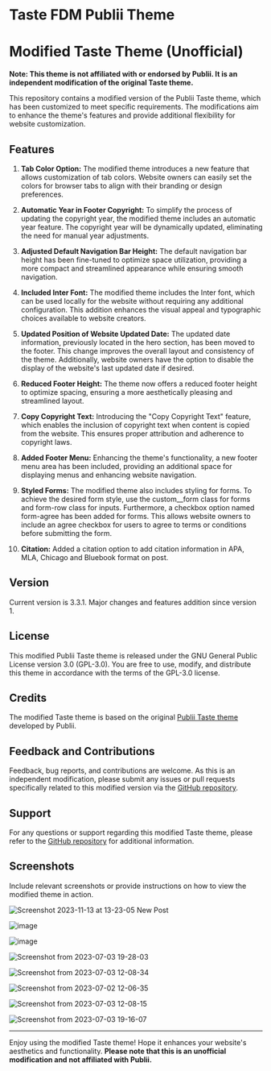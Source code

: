 # Taste FDM Publii Theme

# Modified Taste Theme (Unofficial)

**Note: This theme is not affiliated with or endorsed by Publii. It is an independent modification of the original Taste theme.**

This repository contains a modified version of the Publii Taste theme, which has been customized to meet specific requirements. The modifications aim to enhance the theme's features and provide additional flexibility for website customization.

## Features

1. **Tab Color Option:** The modified theme introduces a new feature that allows customization of tab colors. Website owners can easily set the colors for browser tabs to align with their branding or design preferences.

2. **Automatic Year in Footer Copyright:** To simplify the process of updating the copyright year, the modified theme includes an automatic year feature. The copyright year will be dynamically updated, eliminating the need for manual year adjustments.

3. **Adjusted Default Navigation Bar Height:** The default navigation bar height has been fine-tuned to optimize space utilization, providing a more compact and streamlined appearance while ensuring smooth navigation.

4. **Included Inter Font:** The modified theme includes the Inter font, which can be used locally for the website without requiring any additional configuration. This addition enhances the visual appeal and typographic choices available to website creators.

5. **Updated Position of Website Updated Date:** The updated date information, previously located in the hero section, has been moved to the footer. This change improves the overall layout and consistency of the theme. Additionally, website owners have the option to disable the display of the website's last updated date if desired.

6. **Reduced Footer Height:** The theme now offers a reduced footer height to optimize spacing, ensuring a more aesthetically pleasing and streamlined layout.

7. **Copy Copyright Text:** Introducing the "Copy Copyright Text" feature, which enables the inclusion of copyright text when content is copied from the website. This ensures proper attribution and adherence to copyright laws.

8. **Added Footer Menu:** Enhancing the theme's functionality, a new footer menu area has been included, providing an additional space for displaying menus and enhancing website navigation.

9. **Styled Forms:** The modified theme also includes styling for forms. To achieve the desired form style, use the custom__form class for forms and form-row class for inputs. Furthermore, a checkbox option named form-agree has been added for forms. This allows website owners to include an agree checkbox for users to agree to terms or conditions before submitting the form.
10. **Citation:** Added a citation option to add citation information in APA, MLA, Chicago and Bluebook format on post.

## Version

Current version is 3.3.1. Major changes and features addition since version 1.

## License

This modified Publii Taste theme is released under the GNU General Public License version 3.0 (GPL-3.0). You are free to use, modify, and distribute this theme in accordance with the terms of the GPL-3.0 license.

## Credits

The modified Taste theme is based on the original [Publii Taste theme](https://marketplace.getpublii.com/themes/taste/) developed by Publii. 

## Feedback and Contributions

Feedback, bug reports, and contributions are welcome. As this is an independent modification, please submit any issues or pull requests specifically related to this modified version via the [GitHub repository](https://github.com/freaks-dev/taste-fdm).

## Support

For any questions or support regarding this modified Taste theme, please refer to the [GitHub repository](https://github.com/freaks-dev/taste-fdm) for additional information.

## Screenshots

Include relevant screenshots or provide instructions on how to view the modified theme in action.

![Screenshot 2023-11-13 at 13-23-05 New Post](https://github.com/freaks-dev/taste-fdm/assets/76874370/dd54e8b4-cf9f-4960-b546-a249fdf46aae)

![image](https://github.com/freaks-dev/taste-fdm/assets/76874370/a726a901-2f7a-43c9-9492-c667aa9d2f78)

![image](https://github.com/freaks-dev/taste-fdm/assets/76874370/11b6f28c-b858-4ee4-9e1b-65dff9c1e2b6)

![Screenshot from 2023-07-03 19-28-03](https://github.com/freaks-dev/taste-fdm/assets/76874370/ba4f240f-98bf-4b22-bbef-d8e550b228f8)

![Screenshot from 2023-07-03 12-08-34](https://github.com/freaks-dev/taste-fdm/assets/76874370/6e3982d4-9ade-40c8-a865-7215b0d1ad39)

![Screenshot from 2023-07-02 12-06-35](https://github.com/freaks-dev/taste-fdm/assets/76874370/33ca4fdd-693a-469d-b4c2-2352f0b32843)

![Screenshot from 2023-07-03 12-08-15](https://github.com/freaks-dev/taste-fdm/assets/76874370/2875e68e-948f-4239-a335-f24cbe339f65)

![Screenshot from 2023-07-03 19-16-07](https://github.com/freaks-dev/taste-fdm/assets/76874370/6b315194-352e-4446-a7b6-e95ed4a303ee)

---

Enjoy using the modified Taste theme! Hope it enhances your website's aesthetics and functionality. **Please note that this is an unofficial modification and not affiliated with Publii.**
